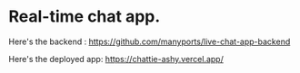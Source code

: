 # Real-time chat app.

Here's the backend : https://github.com/manyports/live-chat-app-backend

Here's the deployed app: https://chattie-ashy.vercel.app/
